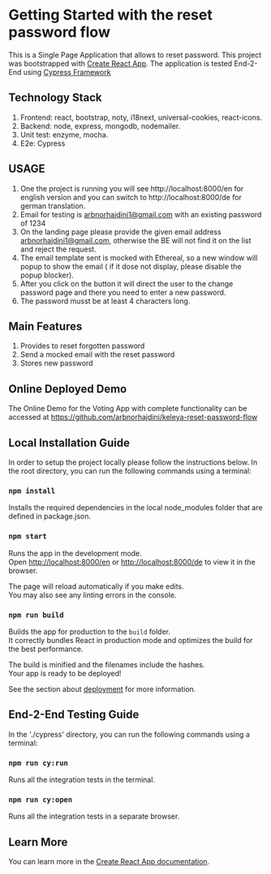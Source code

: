 # Getting Started with the reset password flow

This is a Single Page Application that allows to reset password.
This project was bootstrapped with [Create React App](https://github.com/facebook/create-react-app).
The application is tested End-2-End using [Cypress Framework](https://www.cypress.io/)

## Technology Stack

1. Frontend: react, bootstrap, noty, i18next, universal-cookies, react-icons.
2. Backend: node, express, mongodb, nodemailer.
3. Unit test: enzyme, mocha.
4. E2e: Cypress

## USAGE

1. One the project is running you will see http://localhost:8000/en for english version and you can switch to http://localhost:8000/de for german translation.
2. Email for testing is arbnorhajdini1@gmail.com with an existing password of 1234
3. On the landing page please provide the given email address arbnorhajdini1@gmail.com, otherwise the BE will not find it on the list and reject the request.
4. The email template sent is mocked with Ethereal, so a new window will popup to show the email ( if it dose not display, please disable the popup blocker).
5. After you click on the button it will direct the user to the change password page and there you need to enter a new password.
6. The password musst be at least 4 characters long.

## Main Features

1. Provides to reset forgotten password
2. Send a mocked email with the reset password
3. Stores new password

## Online Deployed Demo

The Online Demo for the Voting App with complete functionality can be accessed at https://github.com/arbnorhajdini/keleya-reset-password-flow

## Local Installation Guide

In order to setup the project locally please follow the instructions below. In the root directory, you can run the following commands using a terminal:

### `npm install`

Installs the required dependencies in the local node_modules folder that are defined in package.json.

### `npm start`

Runs the app in the development mode.\
Open [http://localhost:8000/en](http://localhost:8000/en) or [http://localhost:8000/de](http://localhost:8000/de) to view it in the browser.

The page will reload automatically if you make edits.\
You may also see any linting errors in the console.

### `npm run build`

Builds the app for production to the `build` folder.\
It correctly bundles React in production mode and optimizes the build for the best performance.

The build is minified and the filenames include the hashes.\
Your app is ready to be deployed!

See the section about [deployment](https://facebook.github.io/create-react-app/docs/deployment) for more information.

## End-2-End Testing Guide

In the './cypress' directory, you can run the following commands using a terminal:

### `npm run cy:run`

Runs all the integration tests in the terminal.

### `npm run cy:open`

Runs all the integration tests in a separate browser.

## Learn More

You can learn more in the [Create React App documentation](https://facebook.github.io/create-react-app/docs/getting-started).
